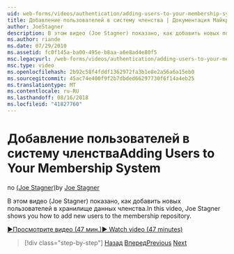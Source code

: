 ```yaml
---
uid: web-forms/videos/authentication/adding-users-to-your-membership-system
title: Добавление пользователей в систему членства | Документация Майкрософт
author: JoeStagner
description: В этом видео (Joe Stagner) показано, как добавить новых пользователей в хранилище данных членства.
ms.author: riande
ms.date: 07/29/2010
ms.assetid: fc0f145a-ba00-495e-b8aa-a6e8ad4e80f5
msc.legacyurl: /web-forms/videos/authentication/adding-users-to-your-membership-system
msc.type: video
ms.openlocfilehash: 2b92c58f4fddf1362972fa3b1e8e2a56a6a15eb0
ms.sourcegitcommit: 45ac74e400f9f2b7dbded66297730f6f14a4eb25
ms.translationtype: MT
ms.contentlocale: ru-RU
ms.lasthandoff: 08/16/2018
ms.locfileid: "41827760"
---
```

<a name="adding-users-to-your-membership-system"></a><span data-ttu-id="517c9-103">Добавление пользователей в систему членства</span><span class="sxs-lookup"><span data-stu-id="517c9-103">Adding Users to Your Membership System</span></span>
====================
<span data-ttu-id="517c9-104">по [(Joe Stagner)](https://github.com/JoeStagner)</span><span class="sxs-lookup"><span data-stu-id="517c9-104">by [Joe Stagner](https://github.com/JoeStagner)</span></span>

<span data-ttu-id="517c9-105">В этом видео (Joe Stagner) показано, как добавить новых пользователей в хранилище данных членства.</span><span class="sxs-lookup"><span data-stu-id="517c9-105">In this video, Joe Stagner shows you how to add new users to the membership repository.</span></span>

[<span data-ttu-id="517c9-106">&#9654;Просмотрите видео (47 мин.)</span><span class="sxs-lookup"><span data-stu-id="517c9-106">&#9654; Watch video (47 minutes)</span></span>](https://channel9.msdn.com/Blogs/ASP-NET-Site-Videos/adding-users-to-your-membership-system)

> [!div class="step-by-step"]
> <span data-ttu-id="517c9-107">[Назад](validating-users-with-the-login-control.md)
> [Вперед](logging-users-into-your-membership-system.md)</span><span class="sxs-lookup"><span data-stu-id="517c9-107">[Previous](validating-users-with-the-login-control.md)
[Next](logging-users-into-your-membership-system.md)</span></span>
